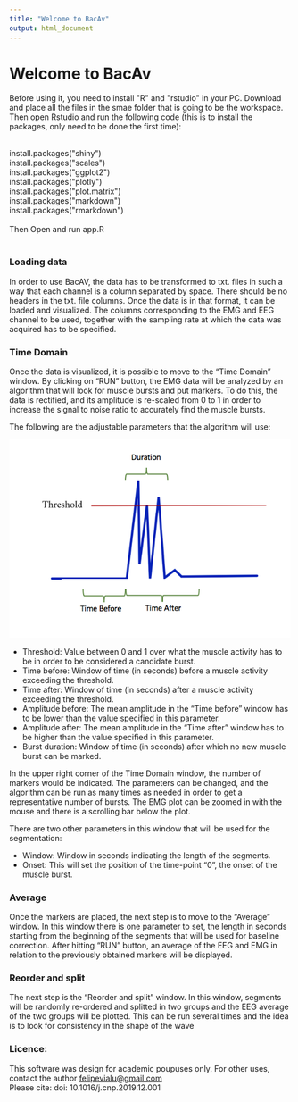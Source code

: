 ```yaml
---
title: "Welcome to BacAv"
output: html_document
---
```


# Welcome to BacAv
Before using it, you need to install "R" and "rstudio" in your PC. Download and place all the files in the smae folder that is going to be the workspace.
Then open Rstudio and run the following code (this is to install the packages, only need to be done the first time):

<br>
install.packages("shiny")
<br>
install.packages("scales")
<br>
install.packages("ggplot2")
<br>
install.packages("plotly")
<br>
install.packages("plot.matrix")
<br>
install.packages("markdown")
<br>
install.packages("rmarkdown")
<br>
<br>
Then Open and run app.R
<br>
<br>


### Loading data

In order to use BacAV, the data has to be transformed to txt. files in such a way that each channel is a column separated by space. There should be no headers in the txt. file columns. Once the data is in that format, it can be loaded and visualized. The columns corresponding to the EMG and EEG channel to be used, together with the sampling rate at which the data was acquired has to be specified. 

### Time Domain

Once the data is visualized, it is possible to move to the “Time Domain” window. By clicking on “RUN” button, the EMG data will be analyzed by an algorithm that will look for muscle bursts and put markers. To do this, the data is rectified, and its amplitude is re-scaled from 0 to 1 in order to increase the signal to noise ratio to accurately find the muscle bursts. 

The following are the adjustable parameters that the algorithm will use:

![Figure_2](/Figure_2.png)

- Threshold: Value between 0 and 1 over what the muscle activity has to be in order to be considered a candidate burst.
- Time before: Window of time (in seconds) before a muscle activity exceeding the threshold.
- Time after: Window of time (in seconds) after a muscle activity exceeding the threshold.
- Amplitude before: The mean amplitude in the “Time before” window has to be lower than the value specified in this parameter. 
- Amplitude after: The mean amplitude in the “Time after” window has to be higher than the value specified in this parameter. 
- Burst duration: Window of time (in seconds) after which no new muscle burst can be marked.




In the upper right corner of the Time Domain window, the number of markers would be indicated. The parameters can be changed, and the algorithm can be run as many times as needed in order to get a representative number of bursts. The EMG plot can be zoomed in with the mouse and there is a scrolling bar below the plot. 

There are two other parameters in this window that will be used for the segmentation:

- Window: Window in seconds indicating the length of the segments.
- Onset: This will set the position of the time-point “0”, the onset of the muscle burst.

### Average

Once the markers are placed, the next step is to move to the “Average” window. In this window there is one parameter to set, the length in seconds starting from the beginning of the segments that will be used for baseline correction. After hitting “RUN” button, an average of the EEG and EMG in relation to the previously obtained markers will be displayed. 

### Reorder and split
The next step is the “Reorder and split” window. In this window, segments will be randomly re-ordered and splitted in two groups and the EEG average of the two groups will be plotted. This can be run several times and the idea is to look for consistency in the shape of the wave 

### Licence: 

This software was design for academic poupuses only. 
For other uses, contact the author felipevialu@gmail.com
<br> 
Please cite: doi: 10.1016/j.cnp.2019.12.001

